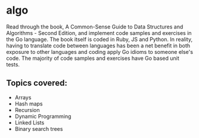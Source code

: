 # algo
Read through the book, A Common-Sense Guide to Data Structures and Algorithms - Second Edition, and implement code samples and exercises in the Go language.  The book itself is coded in Ruby, JS and Python.  In reality, having to translate code between languages has been a net benefit in both exposure to other languages and coding apply Go idioms to someone else's code.  The majority of code samples and exercises have Go based unit tests.


## Topics covered:
* Arrays
* Hash maps
* Recursion
* Dynamic Programming
* Linked Lists
* Binary search trees

